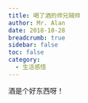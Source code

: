 ```yaml
---
title: 喝了酒的师兄贼帅
author: Mr. Alan
date: 2018-10-28
breadcrumb: true
sidebar: false
toc: false
category:
  - 生活感悟
---
```


酒是个好东西呀！